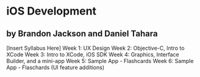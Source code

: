 iOS Development
==============

by Brandon Jackson and Daniel Tahara
------------------------------------

[Insert Syllabus Here]
Week 1: UX Design
Week 2: Objective-C, Intro to XCode
Week 3: Intro to XCode, iOS SDK
Week 4: Graphics, Interface Builder, and a mini-app
Week 5: Sample App - Flashcards
Week 6: Sample App - Flaschards (UI feature additions)
